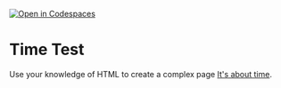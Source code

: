 [![Open in Codespaces](https://classroom.github.com/assets/launch-codespace-2972f46106e565e64193e422d61a12cf1da4916b45550586e14ef0a7c637dd04.svg)](https://classroom.github.com/open-in-codespaces?assignment_repo_id=18417701)
# Time Test
Use your knowledge of HTML to create a complex page 
[It's about time](https://docs.google.com/document/d/1Eo260mnV32Y9Jj5yeajC8nL5KkzeWLBod4q6FkTerzg/edit?usp=sharing). 
